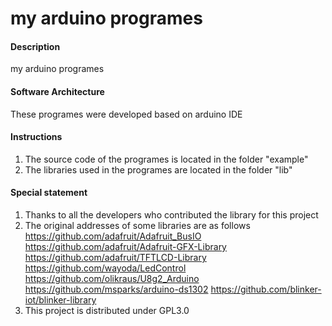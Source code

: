 # my arduino programes

#### Description
my arduino programes

#### Software Architecture
These programes were developed based on arduino IDE

#### Instructions

1.  The source code of the programes is located in the folder "example"
2.  The libraries used in the programes are located in the folder "lib"


#### Special statement

1.  Thanks to all the developers who contributed the library for this project
2.  The original addresses of some libraries are as follows
    https://github.com/adafruit/Adafruit_BusIO
    https://github.com/adafruit/Adafruit-GFX-Library
    https://github.com/adafruit/TFTLCD-Library
    https://github.com/wayoda/LedControl
    https://github.com/olikraus/U8g2_Arduino
    https://github.com/msparks/arduino-ds1302
    https://github.com/blinker-iot/blinker-library
3.  This project is distributed under GPL3.0